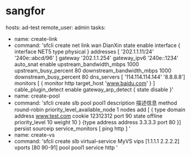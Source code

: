 # sangfor
hosts: ad-test
remote_user: admin
tasks:
  - name: create-link 
  - command: 'sfcli create net link wan DianXin state enable interface { interface NET5 type physical } addresses [ '202.1.1.11/24' '240e::abcd/96' ]
gateway '202.1.1.254' gateway_ipv6 '240e::1234' auto_snat enable upstream_bandwidth_mbps 1000 upstream_busy_percent 80
downstream_bandwidth_mbps 1000 downstream_busy_percent 80 dns_servers [ '114.114.114.144' '8.8.8.8'] monitors [ { monitor
http target_host 'www.baidu.com' } ] cable_plugin_detect enable gateway_arp_detect { state disable }'
  - name: create-pool
  - command: 'sfcli create slb pool pool1 description 描述信息 method round-robin priority_level_available_node 1 nodes add [ { type domain address
www.test.com cookie 12312312 port 90 state offline priority_level 10 weight 10 } {type address address 3.3.3.3 port 80 }] persist
sourceip service_monitors [ ping http ] '
  - name: create-vs
  - command: 'sfcli create slb virtual-service MyVS vips [1.1.1.1 2.2.2.2] vports [80 90-91] pool pool1 service http '
